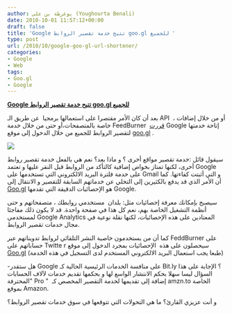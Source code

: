 ```yaml
---
author: يوغرطة بن علي (Youghourta Benali)
date: 2010-10-01 11:57:12+00:00
draft: false
title: 'Google تتيح خدمة تقصير الروابط goo.gl للجميع '
type: post
url: /2010/10/google-goo-gl-url-shortener/
categories:
- Google
- Web
tags:
- Goo.gl
- Google
---
```


**[Google تتيح خدمة تقصير الروابط goo.gl للجميع](http://www.it-scoop.com/2010/10/google-goo-gl-url-shortener/)**




بعد أن كان الأمر مقتصرا على استعمالها برمجيا  عن طريق الـ API  ، أو من خلال إضافات خاصة بالمتصفحات،أو حتى من خلال خدمة FeedBurner  [قررت](http://googlesocialweb.blogspot.com/2010/09/google-url-shortener-gets-website.html) Google إتاحة خدمتها لتقصير الروابط للجميع من خلال الدخول إلى موقع [goo.gl](http://goo.gl/) .




[![](http://www.it-scoop.com/wp-content/uploads/2010/10/goo.gl_.jpg)
](http://www.it-scoop.com/2010/10/google-goo-gl-url-shortener/)


سيقول قائل :خدمة تقصير مواقع أخرى ؟ و ماذا بعد؟ نعم هي بالفعل خدمة تقصير روابط أخرى، لكنها تمتاز بخواص إضافية كالتأكد من الروابط قبل النقر عليها و تعتمد Google على خدمة فلترة البريد الالكتروني التي تستخدمها على Gmail و التي أثبتت كفاءتها. كما أن الأمر الذي قد يدفع بالكثيرين إلى التخلي عن خدماتهم السابقة للتقصير و الانتقال إلى [Goo.gl](http://goo.gl/) هو الإحصائيات الدقيقة التي تقدمها Google.

سيصبح بإمكانك معرفة إحصائيات مثل: بلدان  مستخدمي روابطك ، متصفحاتهم و حتى أنظمة التشغيل الخاصة بهم، نعم كل هذا في صفحة واحدة. قد لا يكون ذلك مفاجئا لمستخدمي Google Analytics المعتادين على هذه الإحصائيات، لكنها نقلة نوعية في مجال خدمات تقصير الروابط.

كما أن من يستخدمون خاصية النشر التلقائي لروابط تدويناتهم عبر FeddBurner على حساباتهم على Twitte r سيحصلون على هذه  الإحصائيات بمجرد الدخول إلى موقع [Goo.gl](http://goo.gl/) (طبعا يجب استعمال البريد الالكتروني المستخدم لدى التسجيل في هذه الخدمة)

-هل ستقدر Google على منافسة الخدمات الرئيسية الحالية كـ Bit.ly ؟ الإجابة على هذا السؤال ليسا سهلا بحكم الانتشار الواسع لها و بحكمها تقديم خدمات لآلاف الحسابات "المحترفة Pro "  إضافة إلى تقديمها لخدمة التقصير المخصص كـ amzn.to الخاصة بموقع Amazon.

و أنت عزيزي القارئ؟ ما هي التحولات التي تتوقعها في سوق خدمات تقصير الروابط؟
